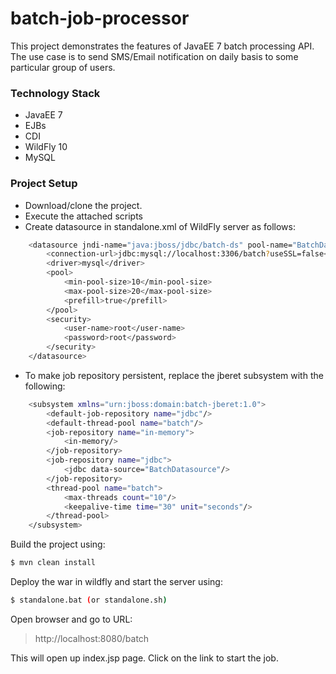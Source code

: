# batch-job-processor
This project demonstrates the features of JavaEE 7 batch processing API. 
The use case is to send SMS/Email notification on daily basis to some particular group of users.

### Technology Stack
* JavaEE 7
* EJBs
* CDI
* WildFly 10
* MySQL

### Project Setup
* Download/clone the project.
* Execute the attached scripts
* Create datasource in standalone.xml of WildFly server as follows:
```sh
	<datasource jndi-name="java:jboss/jdbc/batch-ds" pool-name="BatchDatasource">
		<connection-url>jdbc:mysql://localhost:3306/batch?useSSL=false</connection-url>
		<driver>mysql</driver>
		<pool>
			<min-pool-size>10</min-pool-size>
			<max-pool-size>20</max-pool-size>
			<prefill>true</prefill>
		</pool>
		<security>
			<user-name>root</user-name>
			<password>root</password>
		</security>
	</datasource>
```

* To make job repository persistent, replace the jberet subsystem with the following:
```sh
	<subsystem xmlns="urn:jboss:domain:batch-jberet:1.0">
		<default-job-repository name="jdbc"/>
		<default-thread-pool name="batch"/>
		<job-repository name="in-memory">
			<in-memory/>
		</job-repository>
		<job-repository name="jdbc">
			<jdbc data-source="BatchDatasource"/>
		</job-repository>
		<thread-pool name="batch">
			<max-threads count="10"/>
			<keepalive-time time="30" unit="seconds"/>
		</thread-pool>
	</subsystem>
```


Build the project using:
```sh
$ mvn clean install
```


Deploy the war in wildfly and start the server using:

```sh
$ standalone.bat (or standalone.sh)
```

Open browser and go to URL:
> http://localhost:8080/batch

This will open up index.jsp page. Click on the link to start the job.
